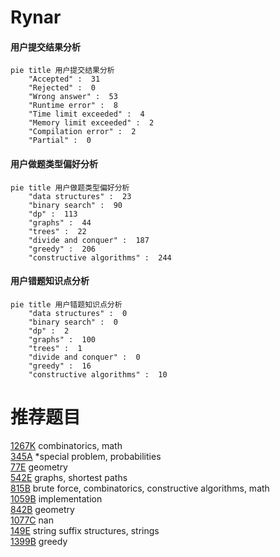 # Rynar

<!-- tabs:start -->



#### **用户提交结果分析**

```mermaid
pie title 用户提交结果分析
    "Accepted" :  31
    "Rejected" :  0
    "Wrong answer" :  53
    "Runtime error" :  8
    "Time limit exceeded" :  4
    "Memory limit exceeded" :  2
    "Compilation error" :  2
    "Partial" :  0
```

#### **用户做题类型偏好分析**

```mermaid
pie title 用户做题类型偏好分析
    "data structures" :  23
    "binary search" :  90
    "dp" :  113
    "graphs" :  44
    "trees" :  22
    "divide and conquer" :  187
    "greedy" :  206
    "constructive algorithms" :  244
```
#### **用户错题知识点分析**

```mermaid
pie title 用户错题知识点分析
    "data structures" :  0
    "binary search" :  0
    "dp" :  2
    "graphs" :  100
    "trees" :  1
    "divide and conquer" :  0
    "greedy" :  16
    "constructive algorithms" :  10
```



<!-- tabs:end -->
# 推荐题目
[1267K](https://codeforces.com/contest/1267/problem/K)		combinatorics,
                        math		  
[345A](https://codeforces.com/contest/345/problem/A)		*special problem,
                        probabilities		  
[77E](https://codeforces.com/contest/77/problem/E)		geometry		  
[542E](https://codeforces.com/contest/542/problem/E)		graphs,
                        shortest paths		  
[815B](https://codeforces.com/contest/815/problem/B)		brute force,
                        combinatorics,
                        constructive algorithms,
                        math		  
[1059B](https://codeforces.com/contest/1059/problem/B)		implementation		  
[842B](https://codeforces.com/contest/842/problem/B)		geometry		  
[1077C](https://codeforces.com/contest/1077/problem/C)		nan		  
[149E](https://codeforces.com/contest/149/problem/E)		string suffix structures,
                        strings		  
[1399B](https://codeforces.com/contest/1399/problem/B)		greedy		  
